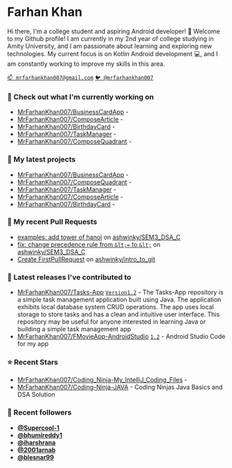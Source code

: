 # Farhan Khan

Hi there, I'm a college student and aspiring Android developer! 👋
Welcome to my Github profile! I am currently in my 2nd year of college studying in Amity University,
  and I am passionate about learning and exploring new technologies. My current focus is on Kotlin Android development 💻, and I am constantly working to improve my skills in this area.

[`📫 mrfarhankhan007@gmail.com`](mailto:fk95034@gmail.com)
[`🐦 @mrfarhankhan007`](https://twitter.com/Toxiclucien)

### 👷 Check out what I'm currently working on

- [MrFarhanKhan007/BusinessCardApp](https://github.com/MrFarhanKhan007/BusinessCardApp) - 
- [MrFarhanKhan007/ComposeArticle](https://github.com/MrFarhanKhan007/ComposeArticle) - 
- [MrFarhanKhan007/BirthdayCard](https://github.com/MrFarhanKhan007/BirthdayCard) - 
- [MrFarhanKhan007/TaskManager](https://github.com/MrFarhanKhan007/TaskManager) - 
- [MrFarhanKhan007/ComposeQuadrant](https://github.com/MrFarhanKhan007/ComposeQuadrant) - 

### 🌱 My latest projects

- [MrFarhanKhan007/BusinessCardApp](https://github.com/MrFarhanKhan007/BusinessCardApp) - 
- [MrFarhanKhan007/ComposeQuadrant](https://github.com/MrFarhanKhan007/ComposeQuadrant) - 
- [MrFarhanKhan007/TaskManager](https://github.com/MrFarhanKhan007/TaskManager) - 
- [MrFarhanKhan007/ComposeArticle](https://github.com/MrFarhanKhan007/ComposeArticle) - 
- [MrFarhanKhan007/BirthdayCard](https://github.com/MrFarhanKhan007/BirthdayCard) - 

### 🔨 My recent Pull Requests

- [examples: add tower of hanoi](https://github.com/ashwinky/SEM3_DSA_C/pull/2) on [ashwinky/SEM3_DSA_C](https://github.com/ashwinky/SEM3_DSA_C)
- [fix: change precedence rule from `&lt;=` to `&lt;`](https://github.com/ashwinky/SEM3_DSA_C/pull/1) on [ashwinky/SEM3_DSA_C](https://github.com/ashwinky/SEM3_DSA_C)
- [Create FirstPullRequest](https://github.com/ashwinky/intro_to_git/pull/2) on [ashwinky/intro_to_git](https://github.com/ashwinky/intro_to_git)

### 🔭 Latest releases I've contributed to

- [MrFarhanKhan007/Tasks-App](https://github.com/MrFarhanKhan007/Tasks-App) [`Version1.2`](https://github.com/MrFarhanKhan007/Tasks-App/releases/tag/Version1.2) - The Tasks-App repository is a simple task management application built using Java. The application exhibits local database system CRUD operations. The app uses local storage to store tasks and has a clean and intuitive user interface. This repository may be useful for anyone interested in learning Java or building a simple task management app
- [MrFarhanKhan007/FMovieApp-AndroidStudio](https://github.com/MrFarhanKhan007/FMovieApp-AndroidStudio) [`1.2`](https://github.com/MrFarhanKhan007/FMovieApp-AndroidStudio/releases/tag/1.2) - Android Studio Code for my app

### ⭐ Recent Stars

- [MrFarhanKhan007/Coding_Ninja-My_IntelliJ_Coding_Files](https://github.com/MrFarhanKhan007/Coding_Ninja-My_IntelliJ_Coding_Files) - 
- [MrFarhanKhan007/Coding-Ninja-JAVA](https://github.com/MrFarhanKhan007/Coding-Ninja-JAVA) - Coding Ninjas Java Basics and DSA Solution

### 💖 Recent followers

- [**@Supercool-1**](https://github.com/Supercool-1)
- [**@bhumireddy1**](https://github.com/bhumireddy1)
- [**@iharshrana**](https://github.com/iharshrana)
- [**@2001arnab**](https://github.com/2001arnab)
- [**@blesnar99**](https://github.com/blesnar99)



